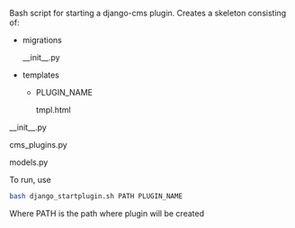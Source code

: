 Bash script for starting a django-cms plugin.
Creates a skeleton consisting of:

- migrations
    
    \_\_init\_\_.py

- templates

    - PLUGIN_NAME

        tmpl.html

\_\_init\_\_.py

cms_plugins.py

models.py


To run, use

```bash
bash django_startplugin.sh PATH PLUGIN_NAME
```

Where PATH is the path where plugin will be created